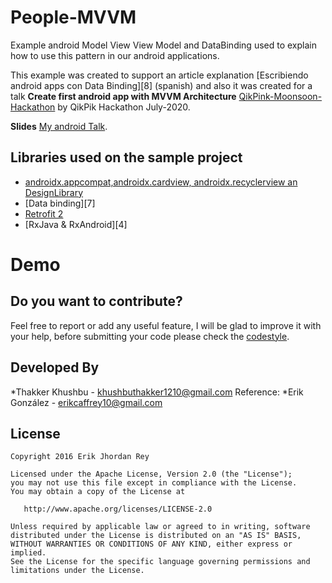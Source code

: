 # People-MVVM
Example android Model View View Model and DataBinding used to explain how to use this pattern in our android applications.

This example was created to support an article explanation [Escribiendo android apps con Data Binding][8] (spanish)
and also it was created for a talk **Create first android app with MVVM Architecture** [QikPink-Moonsoon-Hackathon](https://qikpik.store/hackathon/) by QikPik Hackathon July-2020. 

**Slides** [My android Talk][1]. 


Libraries used on the sample project
------------------------------------
* [androidx.appcompat,androidx.cardview, androidx.recyclerview an DesignLibrary][2]
* [Data binding][7]
* [Retrofit 2][3]
* [RxJava & RxAndroid][4]

# Demo
[3]: https://developer.android.com/topic/libraries/data-binding
[2]: https://github.com/ReactiveX/RxAndroid
[1]: http://square.github.io/retrofit/


Do you want to contribute?
--------------------------

Feel free to report or add any useful feature, I will be glad to improve it with your help, before submitting your code please check the [codestyle](https://github.com/square/java-code-styles).

Developed By
------------

*Thakker Khushbu - <khushbuthakker1210@gmail.com>
Reference: *Erik González  - <erikcaffrey10@gmail.com>

License
-------

    Copyright 2016 Erik Jhordan Rey

    Licensed under the Apache License, Version 2.0 (the "License");
    you may not use this file except in compliance with the License.
    You may obtain a copy of the License at

       http://www.apache.org/licenses/LICENSE-2.0

    Unless required by applicable law or agreed to in writing, software
    distributed under the License is distributed on an "AS IS" BASIS,
    WITHOUT WARRANTIES OR CONDITIONS OF ANY KIND, either express or implied.
    See the License for the specific language governing permissions and
    limitations under the License.


